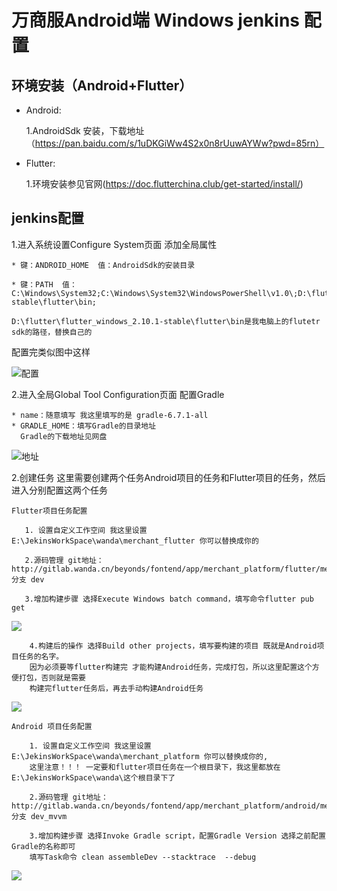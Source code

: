 # 万商服Android端 Windows jenkins 配置

##  环境安装（Android+Flutter）

* Android:

  1.AndroidSdk 安装，下载地址（https://pan.baidu.com/s/1uDKGiWw4S2x0n8rUuwAYWw?pwd=85rn）

* Flutter:

   1.环境安装参见官网(https://doc.flutterchina.club/get-started/install/)

## jenkins配置


   1.进入系统设置Configure System页面 添加全局属性

    * 键：ANDROID_HOME  值：AndroidSdk的安装目录

    * 键：PATH  值：C:\Windows\System32;C:\Windows\System32\WindowsPowerShell\v1.0\;D:\flutter\flutter_windows_2.10.1-stable\flutter\bin;

    D:\flutter\flutter_windows_2.10.1-stable\flutter\bin是我电脑上的flutetr sdk的路径，替换自己的


 配置完类似图中这样

 ![配置](https://gitee.com/wangxiongtao/mark-down-img/raw/master/img/%E5%BE%AE%E4%BF%A1%E6%88%AA%E5%9B%BE_20220812105709.png)

  2.进入全局Global Tool Configuration页面 配置Gradle

    * name：随意填写 我这里填写的是 gradle-6.7.1-all
    * GRADLE_HOME：填写Gradle的目录地址
      Gradle的下载地址见网盘

![地址](https://gitee.com/wangxiongtao/mark-down-img/raw/master/img/Gradle_20220812140136.png)

2.创建任务 这里需要创建两个任务Android项目的任务和Flutter项目的任务，然后进入分别配置这两个任务

    Flutter项目任务配置

       1. 设置自定义工作空间 我这里设置 E:\JekinsWorkSpace\wanda\merchant_flutter 你可以替换成你的

       2.源码管理 git地址：http://gitlab.wanda.cn/beyonds/fontend/app/merchant_platform/flutter/merchant_flutter.git 分支 dev

       3.增加构建步骤 选择Execute Windows batch command，填写命令flutter pub get

  ![](https://gitee.com/wangxiongtao/mark-down-img/raw/master/img/build20220812142516.png)

        4.构建后的操作 选择Build other projects，填写要构建的项目 既就是Android项目任务的名字。
        因为必须要等flutter构建完 才能构建Android任务，完成打包，所以这里配置这个方便打包，否则就是需要
        构建完flutter任务后，再去手动构建Android任务


 ![](https://gitee.com/wangxiongtao/mark-down-img/raw/master/img/build_after20220812142817.png)

    Android 项目任务配置

        1. 设置自定义工作空间 我这里设置 E:\JekinsWorkSpace\wanda\merchant_platform 你可以替换成你的,
        这里注意！！！ 一定要和flutter项目任务在一个根目录下，我这里都放在E:\JekinsWorkSpace\wanda\这个根目录下了

        2.源码管理 git地址：http://gitlab.wanda.cn/beyonds/fontend/app/merchant_platform/android/merchant_platform.git 分支 dev_mvvm

        3.增加构建步骤 选择Invoke Gradle script，配置Gradle Version 选择之前配置Gradle的名称即可
        填写Task命令 clean assembleDev --stacktrace  --debug
![](https://gitee.com/wangxiongtao/mark-down-img/raw/master/img/task_20220812150704.png)
           
